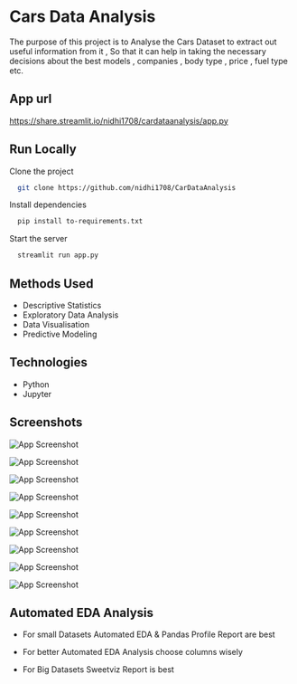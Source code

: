 # Cars Data Analysis

The purpose of this project is to Analyse the Cars Dataset to extract out useful information from it , So that it can help in taking the necessary decisions about the best models , companies , body type , price , fuel type etc.

## App url
https://share.streamlit.io/nidhi1708/cardataanalysis/app.py


## Run Locally

Clone the project

```bash
  git clone https://github.com/nidhi1708/CarDataAnalysis
```

Install dependencies

```bash
  pip install to-requirements.txt
```

Start the server

```bash
  streamlit run app.py
```


## Methods Used 
- Descriptive Statistics
- Exploratory Data Analysis
- Data Visualisation
- Predictive Modeling

## Technologies
- Python
- Jupyter



## Screenshots

![App Screenshot](https://user-images.githubusercontent.com/97674551/170522549-aa6f1459-25c2-48bb-879d-1a25485176f0.png)

![App Screenshot](https://user-images.githubusercontent.com/97674551/170526707-4d8adc70-e8af-46a2-ab3f-7a48f6128fa0.png)

![App Screenshot](hhttps://user-images.githubusercontent.com/97674551/171701803-e9a59193-909e-4a34-b912-d8074e8d6186.png)

![App Screenshot](https://user-images.githubusercontent.com/97674551/170523011-5d721d24-556e-40ee-8402-a6add7bdde56.png)

![App Screenshot](https://user-images.githubusercontent.com/97674551/170523136-857d60ec-1d68-4663-8f80-f7af479ac25c.png)

![App Screenshot](https://user-images.githubusercontent.com/97674551/170528891-99ae0e74-87b0-4cba-a896-dbdb19c7dc41.png)

![App Screenshot](https://user-images.githubusercontent.com/97674551/170523550-1c53a399-8ceb-4e08-a393-1f9a60a4a0cd.png)

![App Screenshot](https://user-images.githubusercontent.com/97674551/170525365-17e429b4-9ef3-4251-9e46-550658c2c2a0.png)

![App Screenshot](https://user-images.githubusercontent.com/97674551/170525798-aa3fd453-b912-4b8c-ab3c-b33a3a84af62.png)



## Automated EDA Analysis
- For small Datasets Automated EDA & Pandas Profile Report are best

- For better Automated EDA Analysis choose columns wisely

- For Big Datasets Sweetviz Report is best